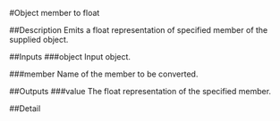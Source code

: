 #Object member to float

##Description
Emits a float representation of specified member of the supplied object.

##Inputs
###object
Input object.

###member
Name of the member to be converted.

##Outputs
###value
The float representation of the specified member.

##Detail

